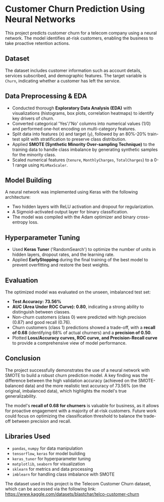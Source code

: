 # Customer Churn Prediction Using Neural Networks

This project predicts customer churn for a telecom company using a neural network. The model identifies at-risk customers, enabling the business to take proactive retention actions.

## Dataset

The dataset includes customer information such as account details, services subscribed, and demographic features. The target variable is `Churn`, indicating whether a customer has left the service.

## Data Preprocessing & EDA

* Conducted thorough **Exploratory Data Analysis (EDA)** with visualizations (histograms, box plots, correlation heatmaps) to identify key drivers of churn.
* Converted categorical 'Yes'/'No' columns into numerical values (1/0) and performed one-hot encoding on multi-category features.
* Split data into features (`X`) and target (`y`), followed by an 80%-20% train-test split with stratification to preserve class distribution.
* Applied **SMOTE (Synthetic Minority Over-sampling Technique)** to the training data to handle class imbalance by generating synthetic samples for the minority class.
* Scaled numerical features (`tenure`, `MonthlyCharges`, `TotalCharges`) to a 0-1 range using `MinMaxScaler`.

## Model Building

A neural network was implemented using Keras with the following architecture:

* Two hidden layers with ReLU activation and dropout for regularization.
* A Sigmoid-activated output layer for binary classification.
* The model was compiled with the Adam optimizer and binary cross-entropy loss.

## Hyperparameter Tuning

* Used **Keras Tuner** ('RandomSearch') to optimize the number of units in hidden layers, dropout rates, and the learning rate.
* Applied **EarlyStopping** during the final training of the best model to prevent overfitting and restore the best weights.

## Evaluation

The optimized model was evaluated on the unseen, imbalanced test set:

* **Test Accuracy:** **73.56%**
* **AUC (Area Under ROC Curve): 0.80**, indicating a strong ability to distinguish between classes.
* Non-churn customers (class 0) were predicted with high precision (0.87) and good recall (0.76).
* Churn customers (class 1) predictions showed a trade-off, with a **recall of 0.68** (identifying 68% of actual churners) and a **precision of 0.50**.
* Plotted **Loss/Accuracy curves, ROC curve, and Precision-Recall curve** to provide a comprehensive view of model performance.

## Conclusion

The project successfully demonstrates the use of a neural network with SMOTE to build a robust churn prediction model. A key finding was the difference between the high validation accuracy (achieved on the SMOTE-balanced data) and the more realistic test accuracy of 73.56% (on the original, imbalanced data), which highlights the model's true generalizability.

The model's **recall of 0.68 for churners** is valuable for business, as it allows for proactive engagement with a majority of at-risk customers. Future work could focus on optimizing the classification threshold to balance the trade-off between precision and recall.

## Libraries Used

* `pandas`, `numpy` for data manipulation
* `tensorflow`, `keras` for model building
* `keras_tuner` for hyperparameter tuning
* `matplotlib`, `seaborn` for visualization
* `sklearn` for metrics and data processing
* `imblearn` for handling class imbalance with SMOTE


The dataset used in this project is the Telecom Customer Churn dataset, which can be accessed via the following link: https://www.kaggle.com/datasets/blastchar/telco-customer-churn
